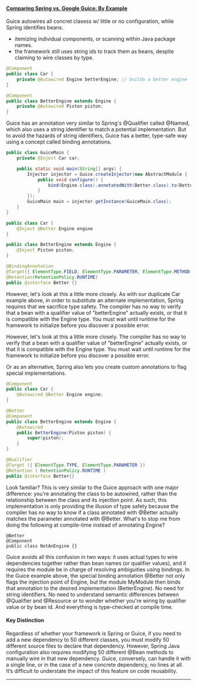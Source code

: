 #### [Comparing Spring vs. Google Guice: By Example](http://www.theserverside.com/feature/Comparing-Spring-vs-Google-Guice-By-Example?vgnextfmt=print)

Guice autowires all concret clasess w/ little or no configuration, while Spring identifies beans.
* itemizing individual components, or scanning within Java package names.
* the framework still uses string ids to track them as beans, despite claiming to wire classes by type.

```java
@Component
public class Car {
    private @Autowired Engine betterEngine; // builds a better engine
}

@Component
public class BetterEngine extends Engine {
	private @Autowired Piston piston;
}
```

Guice has an annotation very similar to Spring's @Qualifier called @Named, which also uses a string identifier to match a potential implementation.  But to avoid the hazards of string identifiers, Guice has a better, type-safe way using a concept called binding annotations.

```java
public class GuiceMain {
    private @Inject Car car;

    public static void main(String[] args) {
        Injector injector = Guice.createInjector(new AbstractModule {
   			public void configure() {
        		bind(Engine.class).annotatedWith(Better.class).to(BetterEngine.class);
    		}
		});
        GuiceMain main = injector.getInstance(GuiceMain.class);
    }
}

public class Car {
    @Inject @Better Engine engine
}

public class BetterEngine extends Engine {
    @Inject Piston piston;
}

@BindingAnnotation
@Target({ ElementType.FIELD, ElementType.PARAMETER, ElementType.METHOD })
@Retention(RetentionPolicy.RUNTIME)
public @interface Better {}
```

However, let's look at this a little more closely.  As with our duplicate Car example above, in order to substitute an alternate implementation, Spring requires that we sacrifice type safety.  The compiler has no way to verify that a bean with a qualifier value of "betterEngine" actually exists, or that it is compatible with the Engine type.  You must wait until runtime for the framework to initialize before you discover a possible error.

However, let's look at this a little more closely. The compiler has no way to verify that a bean with a qualifier value of "betterEngine" actually exists, or that it is compatible with the Engine type.  You must wait until runtime for the framework to initialize before you discover a possible error.

Or as an alternative, Spring also lets you create custom annotations to flag special implementations.

```java
@Component
public class Car {
    @Autowired @Better Engine engine;
}

@Better
@Component
public class BetterEngine extends Engine {
    @Autowired
    public BetterEngine(Piston piston) {
        super(piston);  
    }
}

@Qualifier
@Target ({ ElementType.TYPE, ElementType.PARAMETER })
@Retention ( RetentionPolicy.RUNTIME )
public @interface Better{}
```

Look familiar? This is very similar to the Guice approach with one major difference: you're annotating the class to be autowired, rather than the relationship between the class and its injection point.  As such, this implementation is only providing the illusion of type safety because the compiler has no way to know if a class annotated with @Better actually matches the parameter annotated with @Better.  What's to stop me from doing the following at compile-time instead of annotating Engine?

```
@Better
@Component
public class NotAnEngine {}
```

Guice avoids all this confusion in two ways: it uses actual types to wire dependencies together rather than bean names (or qualifier values), and it requires the module be in charge of resolving ambiguities using bindings.  In the Guice example above, the special binding annotation @Better not only flags the injection point of Engine, but the module MyModule then binds that annotation to the desired implementation (BetterEngine).  No need for string identifiers.  No need to understand semantic differences between @Qualifier and @Resource or to wonder whether you're wiring by qualifier value or by bean id. And everything is type-checked at compile time.

#### Key Distinction

Regardless of whether your framework is Spring or Guice, if you need to add a new dependency to 50 different classes, you must modify 50 different source files to declare that dependency.  However, Spring Java configuration also requires modifying 50 different @Bean methods to manually wire in that new dependency.  Guice, conversely, can handle it with a single line, or in the case of a new concrete dependency, no lines at all.  It’s difficult to understate the impact of this feature on code reusability.



***

